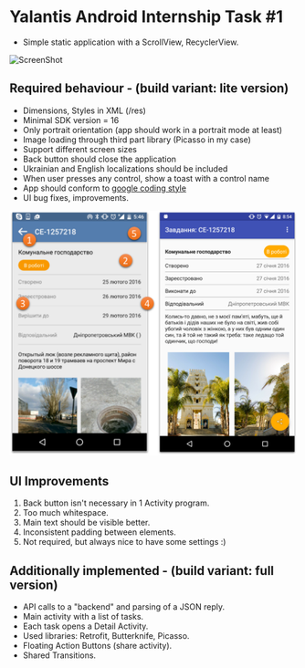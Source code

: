 # Yalantis Android Internship Task #1
* Simple static application with a ScrollView, RecyclerView.

![ScreenShot](yalantis_1_task.gif)

## Required behaviour - (build variant: lite version)
* Dimensions, Styles in XML (/res)
* Minimal SDK version = 16
* Only portrait orientation (app should work in a portrait mode at least)
* Image loading through third part library (Picasso in my case)
* Support different screen sizes
* Back button should close the application
* Ukrainian and English localizations should be included
* When user presses any control, show a toast with a control name
* App should conform to [google coding style](https://source.android.com/source/code-style.html)
* UI bug fixes, improvements.

![ScreenShot](yalantis_1task.png)

## UI Improvements
1. Back button isn't necessary in 1 Activity program.
2. Too much whitespace.
3. Main text should be visible better.
4. Inconsistent padding between elements.
5. Not required, but always nice to have some settings :)

## Additionally implemented - (build variant: full version)
* API calls to a "backend" and parsing of a JSON reply.
* Main activity with a list of tasks.
* Each task opens a Detail Activity.
* Used libraries: Retrofit, Butterknife, Picasso.
* Floating Action Buttons (share activity).
* Shared Transitions.
